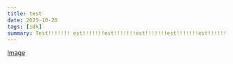 ```yaml
---
title: test
date: 2025-10-20
tags: [idk]
summary: Test!!!!!!! est!!!!!!!est!!!!!!!est!!!!!!!est!!!!!!!est!!!!!!!
---
```


[Image](https://placehold.co/600x400/EEE/31343C)
